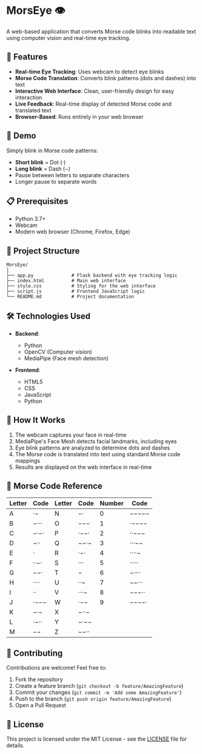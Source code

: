# MorsEye 👁️

A web-based application that converts Morse code blinks into readable text using computer vision and real-time eye tracking.

## 🌟 Features

- **Real-time Eye Tracking**: Uses webcam to detect eye blinks
- **Morse Code Translation**: Converts blink patterns (dots and dashes) into text
- **Interactive Web Interface**: Clean, user-friendly design for easy interaction
- **Live Feedback**: Real-time display of detected Morse code and translated text
- **Browser-Based**: Runs entirely in your web browser

## 🚀 Demo

Simply blink in Morse code patterns:
- **Short blink** = Dot (·)
- **Long blink** = Dash (−)
- Pause between letters to separate characters
- Longer pause to separate words

## 📋 Prerequisites

- Python 3.7+
- Webcam
- Modern web browser (Chrome, Firefox, Edge)

## 📁 Project Structure

```
MorsEye/
│
├── app.py              # Flask backend with eye tracking logic
├── index.html          # Main web interface
├── style.css           # Styling for the web interface
├── script.js           # Frontend JavaScript logic
└── README.md           # Project documentation
```

## 🛠️ Technologies Used

- **Backend**: 
  - Python
  - OpenCV (Computer vision)
  - MediaPipe (Face mesh detection)
  
- **Frontend**:
  - HTML5
  - CSS
  - JavaScript
  - Python

## 📖 How It Works

1. The webcam captures your face in real-time
2. MediaPipe's Face Mesh detects facial landmarks, including eyes
3. Eye blink patterns are analyzed to determine dots and dashes
4. The Morse code is translated into text using standard Morse code mappings
5. Results are displayed on the web interface in real-time

## 🎯 Morse Code Reference

| Letter | Code | Letter | Code | Number | Code |
|--------|------|--------|------|--------|------|
| A | ·− | N | −· | 0 | −−−−− |
| B | −··· | O | −−− | 1 | ·−−−− |
| C | −·−· | P | ·−−· | 2 | ··−−− |
| D | −·· | Q | −−·− | 3 | ···−− |
| E | · | R | ·−· | 4 | ····− |
| F | ··−· | S | ··· | 5 | ····· |
| G | −−· | T | − | 6 | −···· |
| H | ···· | U | ··− | 7 | −−··· |
| I | ·· | V | ···− | 8 | −−−·· |
| J | ·−−− | W | ·−− | 9 | −−−−· |
| K | −·− | X | −··− | | |
| L | ·−·· | Y | −·−− | | |
| M | −− | Z | −−·· | | |

## 🤝 Contributing

Contributions are welcome! Feel free to:
1. Fork the repository
2. Create a feature branch (`git checkout -b feature/AmazingFeature`)
3. Commit your changes (`git commit -m 'Add some AmazingFeature'`)
4. Push to the branch (`git push origin feature/AmazingFeature`)
5. Open a Pull Request

## 📝 License

This project is licensed under the MIT License - see the [LICENSE](LICENSE) file for details.